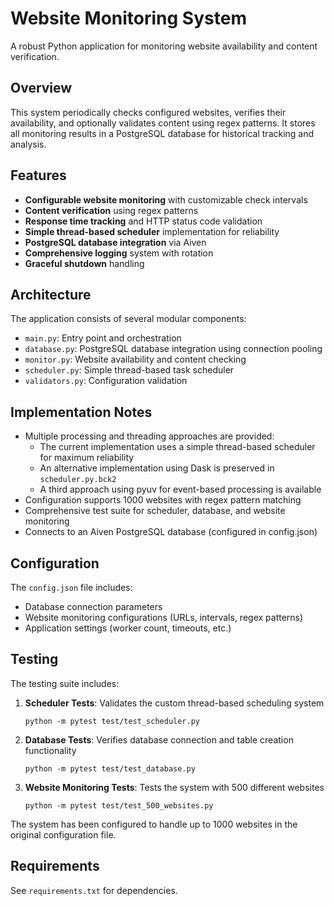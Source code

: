 # Website Monitoring System

A robust Python application for monitoring website availability and content verification.

## Overview

This system periodically checks configured websites, verifies their availability, and optionally validates content using regex patterns. It stores all monitoring results in a PostgreSQL database for historical tracking and analysis.

## Features

- **Configurable website monitoring** with customizable check intervals
- **Content verification** using regex patterns
- **Response time tracking** and HTTP status code validation
- **Simple thread-based scheduler** implementation for reliability
- **PostgreSQL database integration** via Aiven
- **Comprehensive logging** system with rotation
- **Graceful shutdown** handling

## Architecture

The application consists of several modular components:

- `main.py`: Entry point and orchestration
- `database.py`: PostgreSQL database integration using connection pooling
- `monitor.py`: Website availability and content checking
- `scheduler.py`: Simple thread-based task scheduler
- `validators.py`: Configuration validation

## Implementation Notes

- Multiple processing and threading approaches are provided:
  - The current implementation uses a simple thread-based scheduler for maximum reliability
  - An alternative implementation using Dask is preserved in `scheduler.py.bck2`
  - A third approach using pyuv for event-based processing is available
- Configuration supports 1000 websites with regex pattern matching
- Comprehensive test suite for scheduler, database, and website monitoring
- Connects to an Aiven PostgreSQL database (configured in config.json)

## Configuration

The `config.json` file includes:
- Database connection parameters
- Website monitoring configurations (URLs, intervals, regex patterns)
- Application settings (worker count, timeouts, etc.)

## Testing

The testing suite includes:

1. **Scheduler Tests**: Validates the custom thread-based scheduling system
   ```
   python -m pytest test/test_scheduler.py
   ```

2. **Database Tests**: Verifies database connection and table creation functionality
   ```
   python -m pytest test/test_database.py
   ```

3. **Website Monitoring Tests**: Tests the system with 500 different websites
   ```
   python -m pytest test/test_500_websites.py
   ```

The system has been configured to handle up to 1000 websites in the original configuration file.

## Requirements

See `requirements.txt` for dependencies.